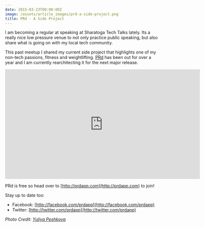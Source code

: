 ```yaml
---
date: 2015-03-23T00:00:00Z
image: /assets/article_images/prd-a-side-project.png
title: PRd - A Side Project
---
```


I am becoming a regular at speaking at Sharatoga Tech Talks lately. Its a really nice low pressure venue
to not only practice public speaking, but also share what is going on with my local tech community.

This past meetup I shared my current side project that highlights one of my non-tech passions, fitness and
weightlifting. [PRd](http://prdapp.com) has been out for over a year and I am currently rearchitecting it
for the next major release.

<p><iframe width="640" height="360" src="https://www.youtube.com/embed/ox5jLpjpGkU" frameborder="0" allowfullscreen></iframe></p>

PRd is free so head over to [http://prdapp.com](http://prdapp.com) to join!

Stay up to date too:

- Facebook: [http://facebook.com/prdapp](http://facebook.com/prdapp)
- Twitter: [http://twitter.com/prdapp](http://twitter.com/prdapp)

*Photo Credit: [Yuliya Peshkova](http://yuliyapeshkova.com)*
